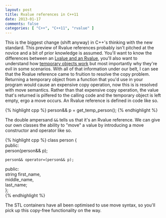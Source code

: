 ```yaml
---
layout: post
title: Rvalue references in C++11
date: 2013-01-17
comments: false
categories: [ "C++", "C++11", "rvalue" ]
---
```


This is the biggest change (shift anyway) in C++'s thinking with the new standard. This preview of Rvalue references probably isn't pitched at the novice and a bit of prior knowledge is assumed. You'll want to know the differences between an [Lvalue and an Rvalue](http://publib.boulder.ibm.com/infocenter/comphelp/v7v91/index.jsp?topic=%2Fcom.ibm.vacpp7a.doc%2Flanguage%2Fref%2Fclrc05lvalue.htm), you'll also want to understand how [temporary objects work](http://publib.boulder.ibm.com/infocenter/lnxpcomp/v8v101/index.jsp?topic=%2Fcom.ibm.xlcpp8l.doc%2Flanguage%2Fref%2Fcplr382.htm) but most importantly why they're evil in some scenarios. With all of that information under our belt, I can see that the Rvalue reference came to fruition to resolve the copy problem. Returning a temporary object from a function that you'd use in your program would cause an expensive copy operation, now this is is resolved with move semantics. Rather than that expensive copy operation, the value that's returned is pilfered to the calling code and the temporary object is left empty, ergo a move occurs. An Rvalue reference is defined in code like so.

{% highlight cpp %}
person&& p = get_temp_person();
{% endhighlight %}

The double ampersand `&&` tells us that it's an Rvalue reference. We can give our own classes the ability to "move" a value by introducing a move constructor and operator like so.

{% highlight cpp %}
class person {                       
   public:                           
    person(person&& p);            
                                     
    person&& operator=(person&& p);
                                     
  public:                           
    string first_name,             
           middle_name,            
           last_name;              
};                                   
{% endhighlight %}

The STL containers have all been optimised to use move syntax, so you'll pick up this copy-free functionality on the way.